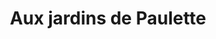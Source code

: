 ---
title: "Aux jardins de Paulette"
url: /girmont-val-dajol/aux-jardins-de-paulette/
shop: ferme
---